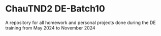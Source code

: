 # ChauTND2 DE-Batch10
A repository for all homework and personal projects done during the DE training from May 2024 to November 2024
